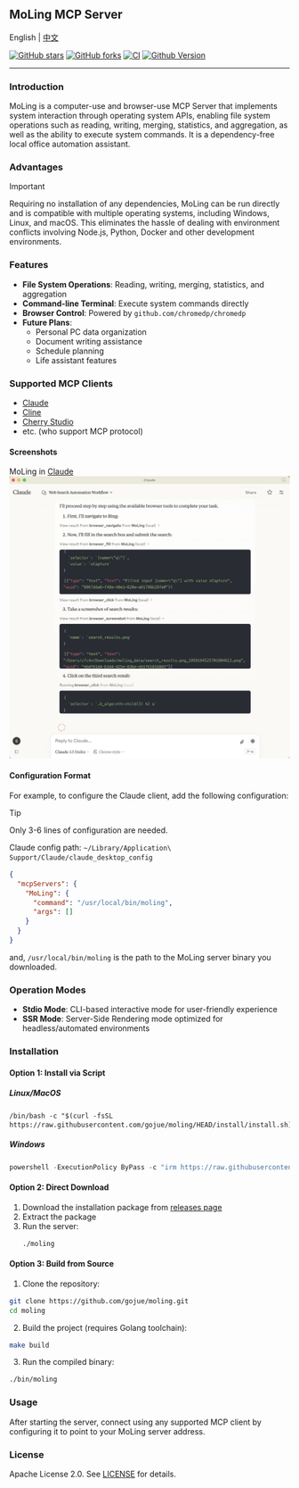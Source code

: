 ## MoLing MCP Server

English | [中文](./README_ZH_HANS.md)

[![GitHub stars](https://img.shields.io/github/stars/gojue/moling.svg?label=Stars&logo=github)](https://github.com/gojue/moling)
[![GitHub forks](https://img.shields.io/github/forks/gojue/moling?label=Forks&logo=github)](https://github.com/gojue/moling)
[![CI](https://github.com/gojue/moling/actions/workflows/go-test.yml/badge.svg)](https://github.com/gojue/ecapture/actions/workflows/go-test.yml)
[![Github Version](https://img.shields.io/github/v/release/gojue/moling?display_name=tag&include_prereleases&sort=semver)](https://github.com/gojue/moling/releases)

---

### Introduction
MoLing is a computer-use and browser-use MCP Server that implements system interaction through operating system APIs, enabling file system operations such as reading, writing, merging, statistics, and aggregation, as well as the ability to execute system commands. It is a dependency-free local office automation assistant.

### Advantages
> [!IMPORTANT]
> Requiring no installation of any dependencies, MoLing can be run directly and is compatible with multiple operating systems, including Windows, Linux, and macOS. 
> This eliminates the hassle of dealing with environment conflicts involving Node.js, Python, Docker and other development environments.

### Features

- **File System Operations**: Reading, writing, merging, statistics, and aggregation
- **Command-line Terminal**: Execute system commands directly
- **Browser Control**: Powered by `github.com/chromedp/chromedp`
- **Future Plans**:
    - Personal PC data organization
    - Document writing assistance
    - Schedule planning
    - Life assistant features

### Supported MCP Clients

- [Claude]((https://claude.ai/))
- [Cline](https://cline.bot/)
- [Cherry Studio](https://cherry-ai.com/)
- etc. (who support MCP protocol)

#### Screenshots
MoLing in [Claude](https://claude.ai/)
![](./images/screenshot_claude.png)

#### Configuration Format
For example, to configure the Claude client, add the following configuration:

> [!TIP]
> 
> Only 3-6 lines of configuration are needed.
> 
> Claude config path: `~/Library/Application\ Support/Claude/claude_desktop_config`

```json
{
  "mcpServers": {
    "MoLing": {
      "command": "/usr/local/bin/moling",
      "args": []
    }
  }
}
```

and, `/usr/local/bin/moling` is the path to the MoLing server binary you downloaded.

### Operation Modes

- **Stdio Mode**: CLI-based interactive mode for user-friendly experience
- **SSR Mode**: Server-Side Rendering mode optimized for headless/automated environments

### Installation

#### Option 1: Install via Script
##### Linux/MacOS
```shell
/bin/bash -c "$(curl -fsSL https://raw.githubusercontent.com/gojue/moling/HEAD/install/install.sh)"
```
##### Windows
```powershell
powershell -ExecutionPolicy ByPass -c "irm https://raw.githubusercontent.com/gojue/moling/HEAD/install/install.ps1 | iex"
```

#### Option 2: Direct Download
1. Download the installation package from [releases page](https://github.com/gojue/moling/releases)
2. Extract the package
3. Run the server:
   ```sh
   ./moling
   ```

#### Option 3: Build from Source
1. Clone the repository:
```sh
git clone https://github.com/gojue/moling.git
cd moling
```
2. Build the project (requires Golang toolchain):
```sh
make build
```
3. Run the compiled binary:
```sh
./bin/moling
```

### Usage
After starting the server, connect using any supported MCP client by configuring it to point to your MoLing server address.

### License
Apache License 2.0. See [LICENSE](LICENSE) for details.